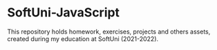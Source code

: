 # SoftUni-JavaScript

This repository holds homework, exercises, projects and others assets, created during my education at SoftUni (2021-2022).  

